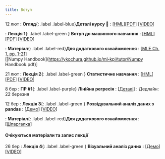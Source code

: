 ```yaml
---
title: Вступ 
---
```



12 лют 
: **Огляд**{: .label .label-blue}**Деталі курсу 👋**
  : [[HML](https://ykochura.github.io/ml-kpi/?p=details.md#1)][[PDF](https://ykochura.github.io/ml-kpi/pdf/details.pdf)] [[VIDEO](https://youtu.be/EK1LidtrMGM)]

: **Лекція 1**{: .label .label-green } **Вступ до машинного навчання**
  : [[HML](https://ykochura.github.io/ml-kpi/?p=lecture1.md#1)][[PDF](https://ykochura.github.io/ml-kpi/pdf/lecture1.pdf)] [[VIDEO](https://youtu.be/6udwdSeSd-s)]

: **Матеріал**{: .label .label-red}**Для додаткового ознайомлення**
  : [[MLE Ch. 1, pp. 1-21](http://bit.ly/MLEbook-Chapter1)] <br> [[Numpy Handbook](https://ykochura.github.io/ml-kpi/tutor/Numpy Handbook.pdf)]


21 лют
: **Лекція 2**{: .label .label-green } **Cтатистичне навчання**
  : [[HML](https://ykochura.github.io/ml-kpi/?p=lecture2.md#1)][[PDF](https://ykochura.github.io/ml-kpi/pdf/lecture2.pdf)] [[VIDEO](https://youtu.be/_LDRSPLwOb8)]


8 бер
: **ПР #1**{: .label .label-purple} **Лiнiйна регресiя**
  : [[Деталі](https://drive.google.com/drive/folders/1LQ_fEgMifoW3PxO54L2aJcrtdfxDM4By?usp=sharing)]
: Дедлайн: 22 березня

<!-- : **Книга 📚**{: .label .label-red}**Для читання**
  : [MLE Ch. 1, pp. 1-21](http://bit.ly/MLEbook-Chapter1) <br> [HPML Ch. 1, pp. 1-9](http://bit.ly/theMLbook-Chapter-1) -->


12 бер
: **Лекція 3**{: .label .label-green } **Розвідувальний аналіз даних з pandas**
  : [[Демо](https://www.kaggle.com/code/kyuriy/pandas)] [[VIDEO](https://youtu.be/OmxMWNXWjQA)]

: **Матеріал**{: .label .label-red}**Для додаткового ознайомлення**
  : [[Шпаргалка](https://colab.research.google.com/github/fralfaro/DS-Cheat-Sheets/blob/main/docs/examples/pandas/pandas.ipynb)] 


#### Очікуються матеріали та запис лекції

26 бер
: **Лекція 4**{: .label .label-green } **Візуальний аналіз даних**
  : [[Демо]()] [[VIDEO]()]

